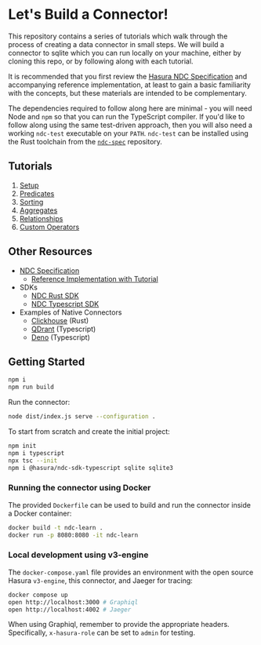 # Let's Build a Connector!

This repository contains a series of tutorials which walk through the process of creating a data connector in small steps. We will build a connector to sqlite which you can run locally on your machine, either by cloning this repo, or by following along with each tutorial.

It is recommended that you first review the [Hasura NDC Specification](http://hasura.github.io/ndc-spec/) and accompanying reference implementation, at least to gain a basic familiarity with the concepts, but these materials are intended to be complementary.

The dependencies required to follow along here are minimal - you will need Node and `npm` so that you can run the TypeScript compiler. If you'd like to follow along using the same test-driven approach, then you will also need a working `ndc-test` executable on your `PATH`. `ndc-test` can be installed using the Rust toolchain from the [`ndc-spec`](https://github.com/hasura/ndc-spec) repository.

## Tutorials

1. [Setup](tutorials/1.setup.markdown)
1. [Predicates](tutorials/2.predicates.markdown)
1. [Sorting](tutorials/3.sorting.markdown)
1. [Aggregates](tutorials/4.aggregates.markdown)
1. [Relationships](tutorials/5.relationships.markdown)
1. [Custom Operators](tutorials/6.operators.markdown)

## Other Resources

- [NDC Specification](https://hasura.github.io/ndc-spec/specification/)
  - [Reference Implementation with Tutorial](https://github.com/hasura/ndc-spec/tree/main/ndc-reference/tests)
- SDKs
  - [NDC Rust SDK](https://github.com/hasura/ndc-hub)
  - [NDC Typescript SDK](https://github.com/hasura/ndc-sdk-typescript) 
- Examples of Native Connectors
  - [Clickhouse](https://github.com/hasura/ndc-clickhouse) (Rust)
  - [QDrant](https://github.com/hasura/ndc-qdrant) (Typescript)
  - [Deno](https://github.com/hasura/ndc-typescript-deno) (Typescript)

## Getting Started

```sh
npm i
npm run build
```

Run the connector:

```sh
node dist/index.js serve --configuration .
```

To start from scratch and create the initial project:

```sh
npm init
npm i typescript
npx tsc --init
npm i @hasura/ndc-sdk-typescript sqlite sqlite3
```

### Running the connector using Docker

The provided `Dockerfile` can be used to build and run the connector inside a Docker container:

```sh
docker build -t ndc-learn .
docker run -p 8080:8080 -it ndc-learn
```

### Local development using v3-engine

The `docker-compose.yaml` file provides an environment with the open source Hasura `v3-engine`, this connector, and Jaeger for tracing:

```sh
docker compose up
open http://localhost:3000 # Graphiql
open http://localhost:4002 # Jaeger
```

When using Graphiql, remember to provide the appropriate headers. Specifically, `x-hasura-role` can be set to `admin` for testing.